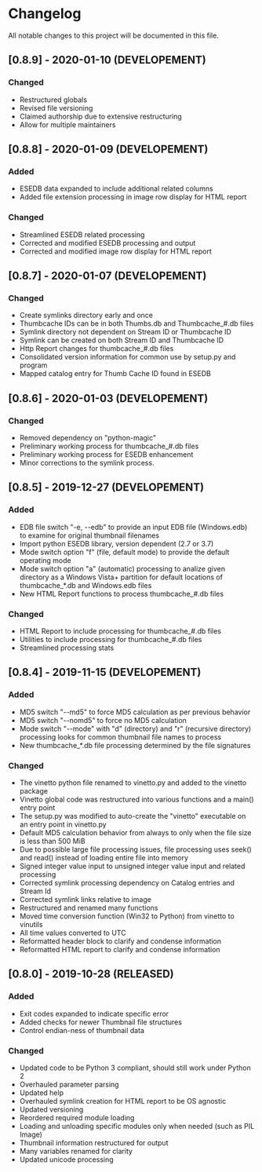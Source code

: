 # Changelog

All notable changes to this project will be documented in this file.

## [0.8.9] - 2020-01-10 (DEVELOPEMENT)

### Changed
- Restructured globals
- Revised file versioning
- Claimed authorship due to extensive restructuring
- Allow for multiple maintainers

## [0.8.8] - 2020-01-09 (DEVELOPEMENT)

### Added

- ESEDB data expanded to include additional related columns
- Added file extension processing in image row display for HTML report

### Changed

- Streamlined ESEDB related processing
- Corrected and modified ESEDB processing and output
- Corrected and modified image row display for HTML report

## [0.8.7] - 2020-01-07 (DEVELOPEMENT)

### Changed

- Create symlinks directory early and once
- Thumbcache IDs can be in both Thumbs.db and Thumbcache_#.db files
- Symlink directory not dependent on Stream ID or Thumbcache ID
- Symlink can be created on both Stream ID and Thumbcache ID
- Http Report changes for thumbcache_#.db files
- Consolidated version information for common use by setup.py and program
- Mapped catalog entry for Thumb Cache ID found in ESEDB

## [0.8.6] - 2020-01-03 (DEVELOPEMENT)

### Changed

- Removed dependency on "python-magic"
- Preliminary working process for thumbcache_#.db files
- Preliminary working process for ESEDB enhancement
- Minor corrections to the symlink process.

## [0.8.5] - 2019-12-27 (DEVELOPEMENT)

### Added

- EDB file switch "-e, --edb" to provide an input EDB file (Windows.edb) to examine for original thumbnail filenames
- Import python ESEDB library, version dependent (2.7 or 3.7)
- Mode switch option "f" (file, default mode) to provide the default operating mode
- Mode switch option "a" (automatic) processing to analize given directory as a Windows Vista+ partition for default locations of thumbcache_*.db and Windows.edb files
- New HTML Report functions to process thumbcache_#.db files

### Changed

- HTML Report to include processing for thumbcache_#.db files
- Utilities to include processing for thumbcache_#.db files
- Streamlined processing stats

## [0.8.4] - 2019-11-15 (DEVELOPEMENT)

### Added

- MD5 switch "--md5" to force MD5 calculation as per previous behavior
- MD5 switch "--nomd5" to force no MD5 calculation
- Mode switch "--mode" with "d" (directory) and "r" (recursive directory) processing looks for common thumbnail file names to process
- New thumbcache_*.db file processing determined by the file signatures

### Changed

- The vinetto python file renamed to vinetto.py and added to the vinetto package
- Vinetto global code was restructured into various functions and a main() entry point
- The setup.py was modified to auto-create the "vinetto" executable on an entry point in vinetto.py
- Default MD5 calculation behavior from always to only when the file size is less than 500 MiB
- Due to possible large file processing issues, file processing uses seek() and read() instead of loading entire file into memory
- Signed integer value input to unsigned integer value input and related processing
- Corrected symlink processing dependency on Catalog entries and Stream Id
- Corrected symlink links relative to image
- Restructured and renamed many functions
- Moved time conversion function (Win32 to Python) from vinetto to vinutils
- All time values converted to UTC
- Reformatted header block to clarify and condense information
- Reformatted HTML report to clarify and condense information

## [0.8.0] - 2019-10-28 (RELEASED)

### Added

- Exit codes expanded to indicate specific error
- Added checks for newer Thumbnail file structures
- Control endian-ness of thumbnail data

### Changed

- Updated code to be Python 3 compliant, should still work under Python 2
- Overhauled parameter parsing
- Updated help
- Overhauled symlink creation for HTML report to be OS agnostic
- Updated versioning
- Reordered required module loading
- Loading and unloading specific modules only when needed (such as PIL Image)
- Thumbnail information restructured for output
- Many variables renamed for clarity
- Updated unicode processing
